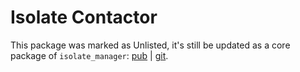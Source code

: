 # Isolate Contactor

This package was marked as Unlisted, it's still be updated as a core package of `isolate_manager`: [pub](https://pub.dev/packages/isolate_manager) | [git](https://github.com/lamnhan066/isolate_manager).
